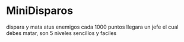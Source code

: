 # MiniDisparos
dispara y mata atus enemigos cada 1000 puntos llegara un jefe el cual debes matar, son 5 niveles sencillos y faciles
